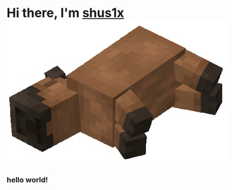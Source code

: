 # Hi there, I'm [shus1x](/) ![](https://github.com/shus1x/shus1x/blob/main/images/capybara-minecraft.gif) 
### hello world!

<!--
**shus1x/shus1x** is a ✨ _special_ ✨ repository because its `README.md` (this file) appears on your GitHub profile.

Here are some ideas to get you started:

- 🔭 I’m currently working on ...
- 🌱 I’m currently learning ...
- 👯 I’m looking to collaborate on ...
- 🤔 I’m looking for help with ...
- 💬 Ask me about ...
- 📫 How to reach me: ...
- 😄 Pronouns: ...
- ⚡ Fun fact: ...
-->
